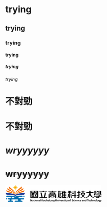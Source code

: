 # trying
## trying
### trying
#### trying
##### trying
###### trying
# **不對勁**
# 不對勁
# *wryyyyyy*
# ~~wryyyyyy~~

![NKUST](nkust.png "NKUST")
